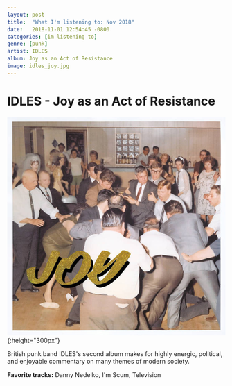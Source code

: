 ```yaml
---
layout: post
title:  "What I'm listening to: Nov 2018"
date:   2018-11-01 12:54:45 -0800
categories: [im listening to]
genre: [punk]
artist: IDLES
album: Joy as an Act of Resistance
image: idles_joy.jpg
---
```


# IDLES - Joy as an Act of Resistance

![](/assets/albums/idles_joy.jpg){:height="300px"}

British punk band IDLES's second album makes for highly energic, political, and enjoyable commentary on many themes of modern society.

**Favorite tracks:** Danny Nedelko, I'm Scum, Television
